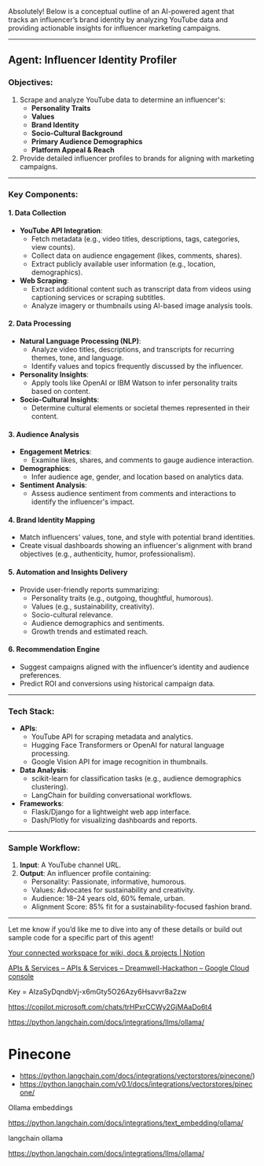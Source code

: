 Absolutely! Below is a conceptual outline of an AI-powered agent that tracks an influencer’s brand identity by analyzing YouTube data and providing actionable insights for influencer marketing campaigns.

---

## **Agent: Influencer Identity Profiler**

### **Objectives**:
1. Scrape and analyze YouTube data to determine an influencer's:
   - **Personality Traits**
   - **Values**
   - **Brand Identity**
   - **Socio-Cultural Background**
   - **Primary Audience Demographics**
   - **Platform Appeal & Reach**
2. Provide detailed influencer profiles to brands for aligning with marketing campaigns.

---

### **Key Components**:

#### 1. **Data Collection**
   - **YouTube API Integration**:
     - Fetch metadata (e.g., video titles, descriptions, tags, categories, view counts).
     - Collect data on audience engagement (likes, comments, shares).
     - Extract publicly available user information (e.g., location, demographics).
   - **Web Scraping**:
     - Extract additional content such as transcript data from videos using captioning services or scraping subtitles.
     - Analyze imagery or thumbnails using AI-based image analysis tools.

#### 2. **Data Processing**
   - **Natural Language Processing (NLP)**:
     - Analyze video titles, descriptions, and transcripts for recurring themes, tone, and language.
     - Identify values and topics frequently discussed by the influencer.
   - **Personality Insights**:
     - Apply tools like OpenAI or IBM Watson to infer personality traits based on content.
   - **Socio-Cultural Insights**:
     - Determine cultural elements or societal themes represented in their content.

#### 3. **Audience Analysis**
   - **Engagement Metrics**:
     - Examine likes, shares, and comments to gauge audience interaction.
   - **Demographics**:
     - Infer audience age, gender, and location based on analytics data.
   - **Sentiment Analysis**:
     - Assess audience sentiment from comments and interactions to identify the influencer's impact.

#### 4. **Brand Identity Mapping**
   - Match influencers' values, tone, and style with potential brand identities.
   - Create visual dashboards showing an influencer's alignment with brand objectives (e.g., authenticity, humor, professionalism).

#### 5. **Automation and Insights Delivery**
   - Provide user-friendly reports summarizing:
     - Personality traits (e.g., outgoing, thoughtful, humorous).
     - Values (e.g., sustainability, creativity).
     - Socio-cultural relevance.
     - Audience demographics and sentiments.
     - Growth trends and estimated reach.

#### 6. **Recommendation Engine**
   - Suggest campaigns aligned with the influencer’s identity and audience preferences.
   - Predict ROI and conversions using historical campaign data.

---

### **Tech Stack**:

- **APIs**:
  - YouTube API for scraping metadata and analytics.
  - Hugging Face Transformers or OpenAI for natural language processing.
  - Google Vision API for image recognition in thumbnails.
- **Data Analysis**:
  - scikit-learn for classification tasks (e.g., audience demographics clustering).
  - LangChain for building conversational workflows.
- **Frameworks**:
  - Flask/Django for a lightweight web app interface.
  - Dash/Plotly for visualizing dashboards and reports.

---

### **Sample Workflow**:

1. **Input**: A YouTube channel URL.
2. **Output**: An influencer profile containing:
   - Personality: Passionate, informative, humorous.
   - Values: Advocates for sustainability and creativity.
   - Audience: 18–24 years old, 60% female, urban.
   - Alignment Score: 85% fit for a sustainability-focused fashion brand.

---

Let me know if you’d like me to dive into any of these details or build out sample code for a specific part of this agent!




[Your connected workspace for wiki, docs & projects | Notion](https://dreamwell.notion.site/Hackathon-Theme-AI-Agents-for-Influencer-Marketing-1bd648f18dec80d694a3d87f53e53101)





[APIs & Services – APIs & Services – Dreamwell-Hackathon – Google Cloud console](https://console.cloud.google.com/apis/api/youtube.googleapis.com/metrics?project=dreamwell-hackathon)





Key = AIzaSyDqndbVj-x6mGty5O26Azy6Hsavvr8a2zw






https://copilot.microsoft.com/chats/trHPxrCCWy2GjMAaDo6t4

https://python.langchain.com/docs/integrations/llms/ollama/
# Pinecone
- https://python.langchain.com/docs/integrations/vectorstores/pinecone/)
- https://python.langchain.com/v0.1/docs/integrations/vectorstores/pinecone/

Ollama embeddings

https://python.langchain.com/docs/integrations/text_embedding/ollama/

langchain ollama

https://python.langchain.com/docs/integrations/llms/ollama/